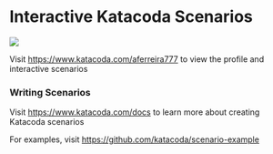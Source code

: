 # Interactive Katacoda Scenarios

[![](http://shields.katacoda.com/katacoda/aferreira777/count.svg)](https://www.katacoda.com/aferreira777 "Get your profile on Katacoda.com")

Visit https://www.katacoda.com/aferreira777 to view the profile and interactive scenarios

### Writing Scenarios
Visit https://www.katacoda.com/docs to learn more about creating Katacoda scenarios

For examples, visit https://github.com/katacoda/scenario-example
